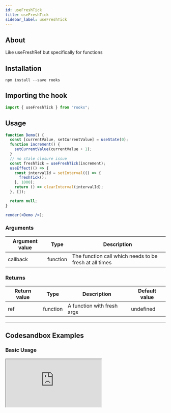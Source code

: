 ```yaml
---
id: useFreshTick
title: useFreshTick
sidebar_label: useFreshTick
---
```


## About

Like useFreshRef but specifically for functions

[//]: # "Main"

## Installation

    npm install --save rooks

## Importing the hook

```javascript
import { useFreshTick } from "rooks";
```

## Usage

```jsx
function Demo() {
  const [currentValue, setCurrentValue] = useState(0);
  function increment() {
    setCurrentValue(currentValue + 1);
  }
  // no stale closure issue
  const freshTick = useFreshTick(increment);
  useEffect(() => {
    const intervalId = setInterval(() => {
      freshTick();
    }, 1000);
    return () => clearInterval(intervalId);
  }, []);

  return null;
}

render(<Demo />);
```

### Arguments

| Argument value | Type     | Description                                            |
| -------------- | -------- | ------------------------------------------------------ |
| callback       | function | The function call which needs to be fresh at all times |

### Returns

| Return value | Type     | Description                | Default value |
| ------------ | -------- | -------------------------- | ------------- |
| ref          | function | A function with fresh args | undefined     |

---

## Codesandbox Examples

### Basic Usage

<iframe src="https://codesandbox.io/embed/usefreshtick-vi4d5?fontsize=14&hidenavigation=1&theme=dark"
  style={{
    width: "100%",
    height: 500,
    border: 0,
    borderRadius: 4,
    overflow: "hidden"
  }} 
  title="useFreshTick"
  allow="accelerometer; ambient-light-sensor; camera; encrypted-media; geolocation; gyroscope; hid; microphone; midi; payment; usb; vr; xr-spatial-tracking"
  sandbox="allow-forms allow-modals allow-popups allow-presentation allow-same-origin allow-scripts"
/>

## Join Bhargav's discord server

You can click on the floating discord icon at the bottom right of the screen and talk to us in our server.
